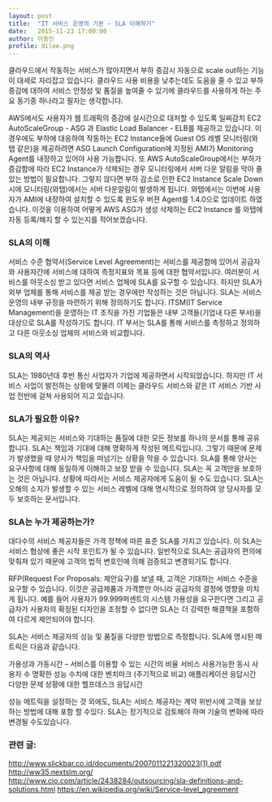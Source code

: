 ```yaml
---
layout: post
title:  "IT 서비스 운영의 기본 – SLA 이해하기"
date:   2015-11-23 17:00:00
author: 이동인
profile: dilee.png
---
```

클라우드에서 작동하는 서비스가 많아지면서 부하 증감시 자동으로 scale out하는 기능이 대세로 자리잡고 있습니다. 클라우드 사용 비용을 낮추는데도 도움을 줄 수 있고 부하 증감에 대하여 서비스 안정성 및 품질을 높여줄 수 있기에 클라우드를 사용하게 하는 주요 동기중 하나라고 필자는 생각합니다.

AWS에서도 사용자가 웹 트래픽의 증감에 실시간으로 대처할 수 있도록 일찌감치 EC2 AutoScaleGroup - ASG 과 Elastic Load Balancer - ELB를 제공하고 있습니다. 
이 경우에도 부하에 대응하여 작동하는 EC2 Instance들에 Guest OS 레벨 모니터링(와탭 같은)을 제공하려면 ASG Launch Configuration에 지정된 AMI가 Monitoring Agent를 내장하고 있어야 사용 가능합니다.
또 AWS AutoScaleGroup에서는 부하가 증감함에 따라 EC2 Instance가 삭제되는 경우 모니터링에서 서버 다운 알림을 막아 줄 있는 방법이 필요합니다. 
그렇지 않다면 부하 감소로 인한 EC2 Instance Scale Down시에 모니터링(와탭)에서는 서버 다운알림이 발생하게 됩니다.
와탭에서는 이번에 사용자가 AMI에 내장하여 설치할 수 있도록 윈도우 버젼 Agent를 1.4.0으로 업데이트 하였습니다. 
이것을 이용하여 어떻게 AWS ASG가 생성 삭제하는 EC2 Instance 를 와탭에 자동 등록/해지 할 수 있는지를 적어보겠습니다.

### SLA의 이해

서비스 수준 협약서(Service Level Agreement)는 서비스를 제공함에 있어서 공급자와 사용자간에 서비스에 대하여 측정지표와 목표 등에 대한 협약서입니다. 여러분이 서비스를 아웃소싱 받고 있다면 서비스 업체에 SLA를 요구할 수 있습니다. 하지만 SLA가 외부 업체를 통해 서비스를 제공 받는 경우에만 작성하는 것은 아닙니다. SLA는 서비스 운영의 내부 규정을 마련하기 위해 정의하기도 합니다.  ITSM(IT Service Management)을 운영하는 IT 조직을 가진 기업들은 내부 고객들(기업내 다른 부서)을 대상으로 SLA를 작성하기도 합니다. IT 부서는 SLA를 통해 서비스를 측정하고 정의하고 다른 아웃소싱 업체의 서비스와 비교합니다.

 

### SLA의 역사

SLA는 1980년대 후반 통신 사업자가 기업에 제공하면서 시작되었습니다. 하지만 IT 서비스 사업이 발전하는 상황에 맞물려 이제는 클라우드 서비스와 같은 IT 서비스 기반 사업 전반에 걸쳐 사용되어 지고 있습니다.


### SLA가 필요한 이유?

SLA는 제공되는 서비스와 기대하는 품질에 대한 모든 정보를 하나의 문서를 통해 공유합니다. SLA는 책임과 기대에 대해 명확하게 작성된 메트릭입니다. 그렇기 때문에 문제가 발생했을 때 양사가 책임을 떠넘기는 상황을 막을 수 있습니다. SLA를 통해 양사는 요구사항에 대해 동일하게 이해하고 보장 받을 수 있습니다. SLA는 꼭 고객만을 보호하는 것은 아닙니다. 상황에 따라서는 서비스 제공자에게 도움이 될 수도 있습니다. SLA는 오해의 소지가 발생할 수 있는 서비스 레벨에 대해 명시적으로 정의하여 양 당사자를 모두 보호하는 문서입니다.

 

### SLA는 누가 제공하는가?

대다수의 서비스 제공자들은 가격 정책에 따른 표준 SLA를 가지고 있습니다.  이 SLA는 서비스 협상에 좋은 시작 포인트가 될 수 있습니다. 일반적으로 SLA는 공급자의 편의에 맞춰져 있기 때문에 고객의 법적 변호인에 의해 검증되고 변경되기도 합니다.

RFP(Request For Proposals: 제안요구)를 보낼 때, 고객은 기대하는 서비스 수준을 요구할 수 있습니다. 이것은 공급제품과 가격뿐만 아니라 공급자의 결정에 영향을 미치게 됩니다. 예를 들어 사용자가 99.999퍼센트의 시스템 가용성을 요구한다면 그리고 공급자가 사용자의 확정된 디자인을 조정할 수 없다면 SLA는 더 강력한 해결책을 포함하여 다르게 제안되어야 합니다.

 

 

SLA는 서비스 제공자의 성능 및 품질을 다양한 방법으로 측정합니다. SLA에 명시된 메트릭은 다음과 같습니다.

가용성과 가동시간 – 서비스를 이용할 수 있는 시간의 비율
서비스 사용가능한 동시 사용자 수
명확한 성능 수치에 대한 벤치마크 (주기적으로 비교)
애플리케이션 응답시간
다양한 문제 상황에 대한 헬프데스크 응답시간
 

성능 메트릭을 설정하는 것 외에도, SLA는 서비스 제공자는 계약 위반시에 고객을 보상하는 방법에 대해 포함 할 수있다. SLA는 정기적으로 검토해야 하며 기술의 변화에 따라 변경될 수도있습니다.

 

### 관련 글:

http://www.slickbar.co.id/documents/2007011221320023(1).pdf
http://ww35.nextslm.org/
http://www.cio.com/article/2438284/outsourcing/sla-definitions-and-solutions.html
https://en.wikipedia.org/wiki/Service-level_agreement

